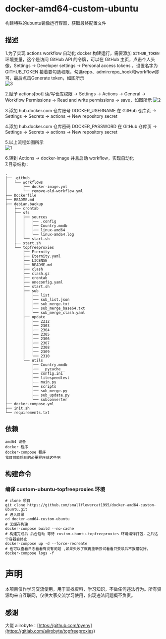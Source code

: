 # docker-amd64-custom-ubuntu
构建特殊的ubuntu镜像运行容器，获取最终配置文件
## 描述
1.为了实现 actions workflow 自动化 docker 构建运行，需要添加 `GITHUB_TOKEN` 环境变量，这个是访问 GitHub API 的令牌，可以在 GitHub 主页，点击个人头像，Settings -> Developer settings -> Personal access tokens ，设置名字为 GITHUB_TOKEN 接着要勾选权限，勾选repo、admin:repo_hook和workflow即可，最后点击Generate token，如图所示  
![3](https://github.com/smallflowercat1995/docker-amd64-custom-ubuntu/assets/144557489/6be5c5e5-aa41-49cf-a7e4-6d55791e4140)


2.赋予 actions[bot] 读/写仓库权限 -> Settings -> Actions -> General -> Workflow Permissions -> Read and write permissions -> save，如图所示
![2](https://github.com/smallflowercat1995/docker-amd64-custom-ubuntu/assets/144557489/ab46fe13-9c43-42ad-80ea-73e1e2fea7da)

3.添加 hub.docker.com 仓库账号 DOCKER_USERNAME 在 GitHub 仓库页 -> Settings -> Secrets -> actions -> New repository secret

4.添加 hub.docker.com 仓库密码 DOCKER_PASSWORD 在 GitHub 仓库页 -> Settings -> Secrets -> actions -> New repository secret

5.以上流程如图所示  
![1](https://github.com/smallflowercat1995/docker-amd64-custom-ubuntu/assets/144557489/af8df052-d701-4ec5-a479-b6d3a83016a5)


6.转到 Actions -> docker-image 并且启动 workflow，实现自动化  
7.目录结构：  

    .  
    ├── .github
    │   └── workflows
    │       ├── docker-image.yml
    │       └── remove-old-workflow.yml
    ├── Dockerfile
    ├── README.md
    ├── debian.backup
    │   ├── crontab
    │   ├── sfs
    │   │   ├── sources
    │   │   │   ├── .config
    │   │   │   ├── Country.mmdb
    │   │   │   ├── linux-amd64
    │   │   │   └── linux-amd64.log
    │   │   └── start.sh
    │   ├── start.sh
    │   └── topfreeproxies
    │       ├── Eternity
    │       ├── Eternity.yaml
    │       ├── LICENSE
    │       ├── README.md
    │       ├── clash
    │       ├── clash.gz
    │       ├── crontab
    │       ├── oneconfig.yaml
    │       ├── start.sh
    │       ├── sub
    │       │   ├── list
    │       │   ├── sub_list.json
    │       │   ├── sub_merge.txt
    │       │   ├── sub_merge_base64.txt
    │       │   └── sub_merge_clash.yaml
    │       ├── update
    │       │   ├── 2212
    │       │   ├── 2303
    │       │   ├── 2304
    │       │   ├── 2305
    │       │   ├── 2306
    │       │   ├── 2307
    │       │   ├── 2308
    │       │   ├── 2309
    │       │   └── 2310
    │       └── utils
    │           ├── Country.mmdb
    │           ├── __pycache__
    │           ├── config.ini
    │           ├── litespeedtest
    │           ├── main.py
    │           ├── scripts
    │           ├── sub_merge.py
    │           ├── sub_update.py
    │           └── subconverter
    ├── docker-compose.yml
    ├── init.sh
    └── requirements.txt 

## 依赖
    amd64 设备
    docker 程序
    docker-compose 程序
    我目前能想到的必要程序就这些吧

## 构建命令
### 编译 custom-ubuntu-topfreeproxies 环境
    # clone 项目
    git clone https://github.com/smallflowercat1995/docker-amd64-custom-ubuntu.git
    # 进入目录
    cd docker-amd64-custom-ubuntu
    # 无缓存构建
    docker-compose build --no-cache
    # 构建完成后 后台启动 等待 custom-ubuntu-topfreeproxies 环境编译打包，之后这个容器会终止
    docker-compose up -d --force-recreate
    # 也可以查看日志看看有没有问题 ,如果失败了就再重新尝试看看只要最后不报错就好。  
    docker-compose logs -f

# 声明
本项目仅作学习交流使用，用于查找资料，学习知识，不做任何违法行为。所有资源均来自互联网，仅供大家交流学习使用，出现违法问题概不负责。

## 感谢  
大佬 aiirobyte：[https://github.com/pyenv](https://gitlab.com/aiirobyte/topfreeproxies)
